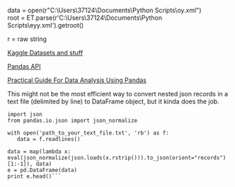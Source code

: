 data = open(r"C:\Users\37124\Documents\Python Scripts\oy.xml")  
root = ET.parse(r'C:\Users\37124\Documents\Python Scripts\eyy.xml').getroot()   

r = raw string    






[Kaggle Datasets and stuff](https://www.kaggle.com/)

[Pandas API](https://pandas.pydata.org/docs/reference/index.html#api)  

[Practical Guide For Data Analysis Using Pandas](https://towardsdatascience.com/a-practical-guide-for-data-analysis-with-pandas-e24e467195a9)























This might not be the most efficient way to convert nested json records in a text file (delimited by line) to DataFrame object, but it kinda does the job.
 ```import pandas as pd
import json
from pandas.io.json import json_normalize

with open('path_to_your_text_file.txt', 'rb') as f:
    data = f.readlines()

data = map(lambda x: eval(json_normalize(json.loads(x.rstrip())).to_json(orient="records")[1:-1]), data)
e = pd.DataFrame(data)
print e.head()```
